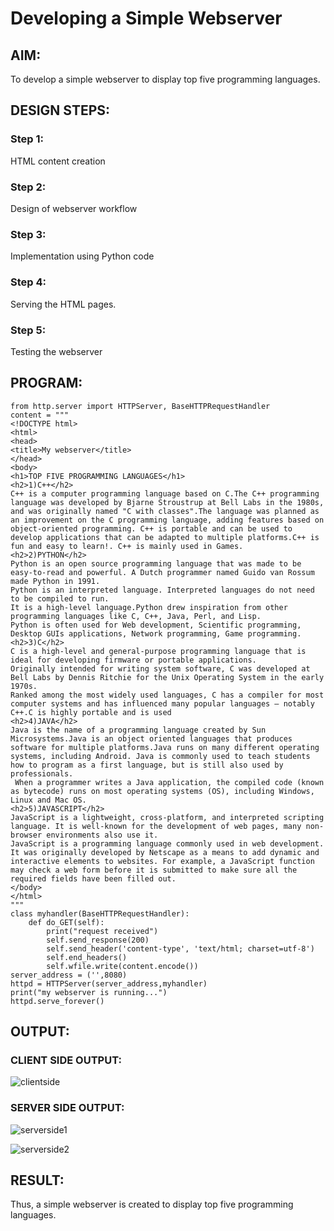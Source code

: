 # Developing a Simple Webserver
## AIM:
To develop a simple webserver to display top five programming languages.

## DESIGN STEPS:
### Step 1: 
HTML content creation
### Step 2:
Design of webserver workflow
### Step 3:
Implementation using Python code
### Step 4:
Serving the HTML pages.
### Step 5:
Testing the webserver

## PROGRAM:
```
from http.server import HTTPServer, BaseHTTPRequestHandler
content = """
<!DOCTYPE html>
<html>
<head>
<title>My webserver</title>
</head>
<body>
<h1>TOP FIVE PROGRAMMING LANGUAGES</h1>
<h2>1)C++</h2>
C++ is a computer programming language based on C.The C++ programming language was developed by Bjarne Stroustrup at Bell Labs in the 1980s, and was originally named "C with classes".The language was planned as an improvement on the C programming language, adding features based on object-oriented programming. C++ is portable and can be used to develop applications that can be adapted to multiple platforms.C++ is fun and easy to learn!. C++ is mainly used in Games.
<h2>2)PYTHON</h2>
Python is an open source programming language that was made to be easy-to-read and powerful. A Dutch programmer named Guido van Rossum made Python in 1991.
Python is an interpreted language. Interpreted languages do not need to be compiled to run.
It is a high-level language.Python drew inspiration from other programming languages like C, C++, Java, Perl, and Lisp.
Python is often used for Web development, Scientific programming, Desktop GUIs applications, Network programming, Game programming.
<h2>3)C</h2>
C is a high-level and general-purpose programming language that is ideal for developing firmware or portable applications.
Originally intended for writing system software, C was developed at Bell Labs by Dennis Ritchie for the Unix Operating System in the early 1970s.
Ranked among the most widely used languages, C has a compiler for most computer systems and has influenced many popular languages – notably C++.C is highly portable and is used 
<h2>4)JAVA</h2>
Java is the name of a programming language created by Sun Microsystems.Java is an object oriented languages that produces software for multiple platforms.Java runs on many different operating systems, including Android. Java is commonly used to teach students how to program as a first language, but is still also used by professionals.
 When a programmer writes a Java application, the compiled code (known as bytecode) runs on most operating systems (OS), including Windows, Linux and Mac OS. 
<h2>5)JAVASCRIPT</h2>
JavaScript is a lightweight, cross-platform, and interpreted scripting language. It is well-known for the development of web pages, many non-browser environments also use it.
JavaScript is a programming language commonly used in web development. It was originally developed by Netscape as a means to add dynamic and interactive elements to websites. For example, a JavaScript function may check a web form before it is submitted to make sure all the required fields have been filled out.
</body>
</html>
"""
class myhandler(BaseHTTPRequestHandler):
    def do_GET(self):
        print("request received")
        self.send_response(200)
        self.send_header('content-type', 'text/html; charset=utf-8')
        self.end_headers()
        self.wfile.write(content.encode())
server_address = ('',8080)
httpd = HTTPServer(server_address,myhandler)
print("my webserver is running...")
httpd.serve_forever()
```


## OUTPUT:
### CLIENT SIDE OUTPUT:
![clientside](https://user-images.githubusercontent.com/94169913/143075458-fbeca822-2ccd-478a-97bc-f367ec1f1382.png)


### SERVER SIDE OUTPUT:
![serverside1](https://user-images.githubusercontent.com/94169913/143075510-a6f9de1f-b617-4418-8318-1c462a25fcee.png)

![serverside2](https://user-images.githubusercontent.com/94169913/143075559-416dc1a3-e349-44d1-a42f-6fb1067fe0be.png)




## RESULT:
Thus, a simple webserver is created to display top five programming languages.
